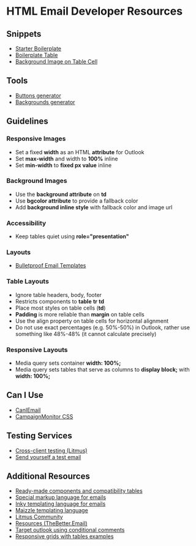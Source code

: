 # HTML Email Developer Resources

## Snippets

- [Starter Boilerplate](https://github.com/nikelaz/html-email-resources/blob/main/snippets/starter.html)
- [Boilerplate Table](https://github.com/nikelaz/html-email-resources/blob/main/snippets/boilerplate-table.html)
- [Background Image on Table Cell](https://github.com/nikelaz/html-email-resources/blob/main/snippets/background-image.html)

## Tools

- [Buttons generator](https://buttons.cm)
- [Backgrounds generator](https://backgrounds.cm)

## Guidelines

### Responsive Images

- Set a fixed <strong>width</strong> as an HTML <strong>attribute</strong> for Outlook
- Set <strong>max-width</strong> and width to <strong>100%</strong> inline
- Set <strong>min-width</strong> to <strong>fixed px value</strong> inline

### Background Images

- Use the <strong>background attribute</strong> on <strong>td</strong>
- Use <strong>bgcolor attribute</strong> to provide a fallback color
- Add <strong>background inline style</strong> with fallback color and image url


### Accessibility

- Keep tables quiet using <strong>role="presentation"</strong>

### Layouts

- [Bulletproof Email Templates](https://jsnhall.github.io/bulletproof-email-template/)
  
### Table Layouts

- Ignore table headers, body, footer
- Restricts components to <strong>table</strong> <strong>tr</strong> <strong>td</strong>
- Place most styles on table cells (<strong>td</strong>)
- <strong>Padding</strong> is more reliable than <strong>margin</strong> on table cells
- Use the align property on table cells for horizontal alignment
- Do not use exact percentages (e.g. 50%-50%) in Outlook, rather use something like 48%-48% (it cannot calculate precisely)

### Responsive Layouts

- Media query sets container <strong>width: 100%;</strong> 
- Media query sets tables that serve as columns to <strong>display block;</strong> with <strong>width: 100%;</strong>

## Can I Use
- [CanIEmail](https://caniemail.com)
- [CampaignMonitor CSS](https://campaignmonitor.com/css)

## Testing Services

- [Cross-client testing (Litmus)](https://www.litmus.com)
- [Send yourself a test email](https://putsmail.com)

## Additional Resources

- [Ready-made components and compatibility tables](https://freshinbox.com)
- [Special markup language for emails](https://mjml.io)
- [Inky templating language for emails](https://foundation.zurb.com)
- [Maizzle templating language](https://maizzle.com)
- [Litmus Community](https://litmus.com/community)
- [Resources (TheBetter.Email)](https://thebetter.email/resources)
- [Target outlook using conditional comments](https://www.htmlemailcheck.com/knowledge-base/target-outlook-email-clients-using-conditional-comments)
- [Responsive grids with tables examples](https://litmus.com/builder/b4262aa)
